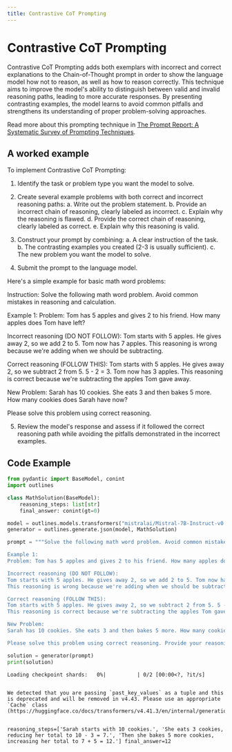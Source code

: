 ```yaml
---
title: Contrastive CoT Prompting
---
```


# Contrastive CoT Prompting


Contrastive CoT Prompting adds both exemplars with incorrect and correct explanations to the Chain-of-Thought prompt in order to show the language model how not to reason, as well as how to reason correctly. This technique aims to improve the model's ability to distinguish between valid and invalid reasoning paths, leading to more accurate responses. By presenting contrasting examples, the model learns to avoid common pitfalls and strengthens its understanding of proper problem-solving approaches.
    
Read more about this prompting technique in [The Prompt Report: A Systematic Survey of Prompting Techniques](https://arxiv.org/abs/2406.06608).

## A worked example


To implement Contrastive CoT Prompting:

1. Identify the task or problem type you want the model to solve.

2. Create several example problems with both correct and incorrect reasoning paths:
   a. Write out the problem statement.
   b. Provide an incorrect chain of reasoning, clearly labeled as incorrect.
   c. Explain why the reasoning is flawed.
   d. Provide the correct chain of reasoning, clearly labeled as correct.
   e. Explain why this reasoning is valid.

3. Construct your prompt by combining:
   a. A clear instruction of the task.
   b. The contrasting examples you created (2-3 is usually sufficient).
   c. The new problem you want the model to solve.

4. Submit the prompt to the language model.

Here's a simple example for basic math word problems:

Instruction: Solve the following math word problem. Avoid common mistakes in reasoning and calculation.

Example 1:
Problem: Tom has 5 apples and gives 2 to his friend. How many apples does Tom have left?

Incorrect reasoning (DO NOT FOLLOW):
Tom starts with 5 apples. He gives away 2, so we add 2 to 5. Tom now has 7 apples.
This reasoning is wrong because we're adding when we should be subtracting.

Correct reasoning (FOLLOW THIS):
Tom starts with 5 apples. He gives away 2, so we subtract 2 from 5. 5 - 2 = 3. Tom now has 3 apples.
This reasoning is correct because we're subtracting the apples Tom gave away.

New Problem:
Sarah has 10 cookies. She eats 3 and then bakes 5 more. How many cookies does Sarah have now?

Please solve this problem using correct reasoning.

5. Review the model's response and assess if it followed the correct reasoning path while avoiding the pitfalls demonstrated in the incorrect examples.
    
## Code Example





```python
from pydantic import BaseModel, conint
import outlines

class MathSolution(BaseModel):
    reasoning_steps: list[str]
    final_answer: conint(gt=0)

model = outlines.models.transformers("mistralai/Mistral-7B-Instruct-v0.1", device="cuda")
generator = outlines.generate.json(model, MathSolution)

prompt = """Solve the following math word problem. Avoid common mistakes in reasoning and calculation.

Example 1:
Problem: Tom has 5 apples and gives 2 to his friend. How many apples does Tom have left?

Incorrect reasoning (DO NOT FOLLOW):
Tom starts with 5 apples. He gives away 2, so we add 2 to 5. Tom now has 7 apples.
This reasoning is wrong because we're adding when we should be subtracting.

Correct reasoning (FOLLOW THIS):
Tom starts with 5 apples. He gives away 2, so we subtract 2 from 5. 5 - 2 = 3. Tom now has 3 apples.
This reasoning is correct because we're subtracting the apples Tom gave away.

New Problem:
Sarah has 10 cookies. She eats 3 and then bakes 5 more. How many cookies does Sarah have now?

Please solve this problem using correct reasoning. Provide your reasoning steps and the final answer."""

solution = generator(prompt)
print(solution)
```


    Loading checkpoint shards:   0%|          | 0/2 [00:00<?, ?it/s]


    We detected that you are passing `past_key_values` as a tuple and this is deprecated and will be removed in v4.43. Please use an appropriate `Cache` class (https://huggingface.co/docs/transformers/v4.41.3/en/internal/generation_utils#transformers.Cache)


    reasoning_steps=['Sarah starts with 10 cookies.', 'She eats 3 cookies, reducing her total to 10 - 3 = 7.', 'Then she bakes 5 more cookies, increasing her total to 7 + 5 = 12.'] final_answer=12

